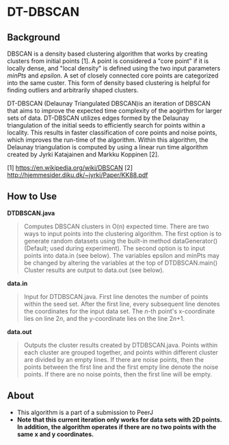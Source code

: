 # DT-DBSCAN

## Background

DBSCAN is a density based clustering algorithm that works by creating clusters from initial points [1]. A point is considered a "core point" if it is locally dense, and "local density" is defined using the two input parameters *minPts* and *epsilon*. A set of closely connected core points are categorized into the same custer. This form of density based clustering is helpful for finding outliers and arbitrarily shaped clusters.

DT-DBSCAN (Delaunay Triangulated DBSCAN)is an iteration of DBSCAN that aims to improve the expected time complexity of the aogirthm for larger sets of data. DT-DBSCAN utilizes edges formed by the Delaunay triangulation of the initial seeds to efficiently search for points within a locality. This results in faster classification of core points and noise points, which improves the run-time of the algorithm. Within this algorithm, the Delaunay triangulation is computed by using a linear run time algorithm created by Jyrki Katajainen and Markku Koppinen [2].

  [1] https://en.wikipedia.org/wiki/DBSCAN
  [2] http://hjemmesider.diku.dk/~jyrki/Paper/KK88.pdf

## How to Use

**DTDBSCAN.java**
> Computes DBSCAN clusters in O(n) expected time.
> There are two ways to input points into the clustering algorithm. The first option is to generate random datasets using the built-in method dataGenerator() (Default; used during experiment). The second option is to input points into data.in (see below).
> The variables epsilon and minPts may be changed by altering the variables at the top of DTDBSCAN.main()
> Cluster results are output to data.out (see below).

**data.in**
> Input for DTDBSCAN.java. First line denotes the number of points within the seed set. After the first line, every subsequent line denotes the coordinates for the input data set. The *n*-th point's x-coordinate lies on line 2*n*, and the y-coordinate lies on the line 2*n*+1.

**data.out**
> Outputs the cluster results created by DTDBSCAN.java. Points within each cluster are grouped together, and points within different cluster are divided by an empty lines. If there are noise points, then the points between the first line and the first empty line denote the noise points. If there are no noise points, then the first line will be empty.

## About

* This algorithm is a part of a submission to PeerJ
* **Note that this current iteration only works for data sets with 2D points. In addition, the algorithm operates if there are no two points with the same x and y coordinates.**
